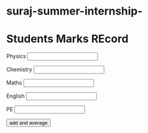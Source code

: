 # suraj-summer-internship-

<body>
                   <h1>Students Marks REcord</h1>
	<P>Physics     <input id="M1"></P>
	<P>Chemistry   <input id="M2"></P>
	<P>Maths       <input id="M3"></P>
	<P>English     <input id="M4"></P>
	<P>PE          <input id="M5"></P>
	<input type="button" value="add and average" onclick="xyz()" id="t6"><br><br>
	<output id="total"></output><br>
                   <output id="avg"></output>
	<script>
		function xyz()
		{
			a=parseInt(M1.value);
			b=parseInt(M2.value);
			c=parseInt(M3.value);
			d=parseInt(M4.value);
			e=parseInt(M5.value);
			f=a+b+c+d+e;
                                                         g=f/5;
			total.value='Total :' + f
                                                         avg.value='average :' + g
		}
	</script>
</body>
